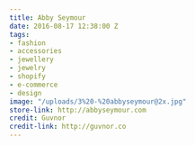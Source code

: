 ```yaml
---
title: Abby Seymour
date: 2016-08-17 12:38:00 Z
tags:
- fashion
- accessories
- jewellery
- jewelry
- shopify
- e-commerce
- design
image: "/uploads/3%20-%20abbyseymour@2x.jpg"
store-link: http://abbyseymour.com
credit: Guvnor
credit-link: http://guvnor.co
---
```


